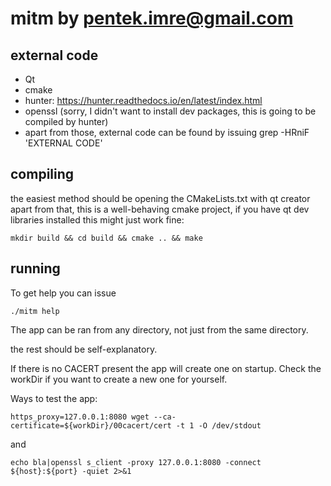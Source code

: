# mitm by pentek.imre@gmail.com

## external code

- Qt
- cmake
- hunter: https://hunter.readthedocs.io/en/latest/index.html
- openssl (sorry, I didn't want to install dev packages, this is going to be compiled by hunter)
- apart from those, external code can be found by issuing grep -HRniF 'EXTERNAL CODE'

## compiling

the easiest method should be opening the CMakeLists.txt with qt creator
apart from that, this is a well-behaving cmake project, if you have qt dev libraries installed this might just work fine:

    mkdir build && cd build && cmake .. && make

## running

To get help you can issue

    ./mitm help

The app can be ran from any directory, not just from the same directory.

the rest should be self-explanatory.

If there is no CACERT present the app will create one on startup. Check the workDir if you want to create a new one for yourself.

Ways to test the app:

    https_proxy=127.0.0.1:8080 wget --ca-certificate=${workDir}/00cacert/cert -t 1 -O /dev/stdout

and

    echo bla|openssl s_client -proxy 127.0.0.1:8080 -connect ${host}:${port} -quiet 2>&1

